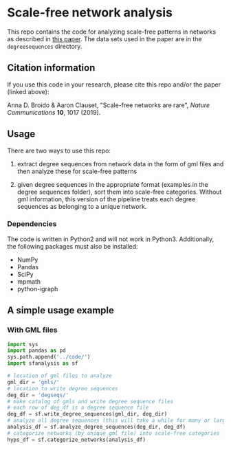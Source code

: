 # Scale-free network analysis

This repo contains the code for analyzing scale-free patterns in networks as described in [this paper](https://www.nature.com/articles/s41467-019-08746-5). The data sets used in the paper are in the `degreesequences` directory.

## Citation information

If you use this code in your research, please cite this repo and/or the paper (linked above):

 Anna D. Broido & Aaron Clauset, "Scale-free networks are rare", *Nature Communications* **10**, 1017 (2019).

## Usage

There are two ways to use this repo:

1) extract degree sequences from network data in the form of gml files and then analyze these for scale-free patterns

2) given degree sequences in the appropriate format (examples in the degree sequences folder), sort them into scale-free categories. Without gml information, this version of the pipeline treats each degree sequences as belonging to a unique network.  

### Dependencies
The code is written in Python2 and will not work in Python3. Additionally, the following packages must also be installed:
* NumPy
* Pandas
* SciPy
* mpmath
* python-igraph

## A simple usage example
### With GML files
```python
import sys
import pandas as pd
sys.path.append('../code/')
import sfanalysis as sf

# location of gml files to analyze
gml_dir = 'gmls/'
# location to write degree sequences
deg_dir = 'degseqs/'
# make catalog of gmls and write degree sequence files
# each row of deg_df is a degree sequence file
deg_df = sf.write_degree_sequences(gml_dir, deg_dir)
# analyze all degree sequences (this will take a while for many or large data sets)
analysis_df = sf.analyze_degree_sequences(deg_dir, deg_df)
# categorize networks (by unique gml file) into scale-free categories
hyps_df = sf.categorize_networks(analysis_df)
```
